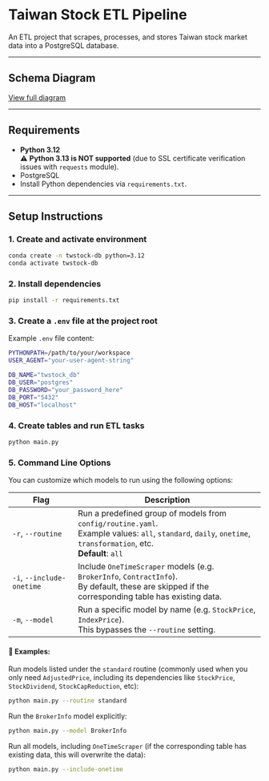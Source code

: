 # Taiwan Stock ETL Pipeline

An ETL project that scrapes, processes, and stores Taiwan stock market data into a PostgreSQL database.


---

## Schema Diagram

[View full diagram](docs/schema_diagram.md)

---

## Requirements

- **Python 3.12**  
  ⚠️ **Python 3.13 is NOT supported** (due to SSL certificate verification issues with `requests` module).
- PostgreSQL
- Install Python dependencies via `requirements.txt`.

---
## Setup Instructions

### 1. Create and activate environment
```bash
conda create -n twstock-db python=3.12
conda activate twstock-db
```
### 2. Install dependencies
```bash
pip install -r requirements.txt
```
### 3. Create a `.env` file at the project root
Example `.env` file content:
```bash
PYTHONPATH=/path/to/your/workspace
USER_AGENT="your-user-agent-string"

DB_NAME="twstock_db"
DB_USER="postgres"
DB_PASSWORD="your_password_here"
DB_PORT="5432"
DB_HOST="localhost"
```

### 4. Create tables and run ETL tasks

```bash
python main.py
```

### 5. Command Line Options

You can customize which models to run using the following options:

| Flag | Description |
|------|-------------|
| `-r`, `--routine` | Run a predefined group of models from `config/routine.yaml`. <br>Example values: `all`, `standard`, `daily`, `onetime`, `transformation`, etc. <br>**Default**: `all` |
| `-i`, `--include-onetime` | Include `OneTimeScraper` models (e.g. `BrokerInfo`, `ContractInfo`). <br>By default, these are skipped if the corresponding table has existing data. |
| `-m`, `--model` | Run a specific model by name (e.g. `StockPrice`, `IndexPrice`). <br>This bypasses the `--routine` setting. |

#### 🔧 Examples:

Run models listed under the `standard` routine (commonly used when you only need `AdjustedPrice`, including its dependencies like `StockPrice`, `StockDividend`, `StockCapReduction`, etc):

```bash
python main.py --routine standard
```

Run the `BrokerInfo` model explicitly:

```bash
python main.py --model BrokerInfo
```

Run all models, including `OneTimeScraper` (if the corresponding table has existing data, this will overwrite the data):

```bash
python main.py --include-onetime
```

